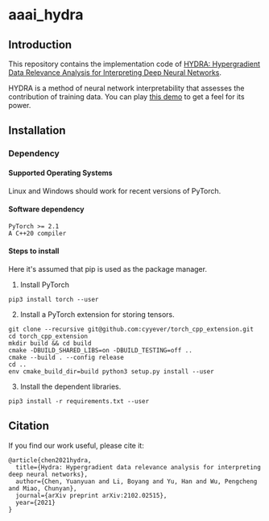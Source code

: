 # aaai_hydra

## Introduction

This repository contains the implementation code of
[HYDRA: Hypergradient Data Relevance Analysis for Interpreting Deep Neural Networks](https://arxiv.org/abs/2102.02515).

HYDRA is a method of neural network interpretability that assesses the contribution of training data. You can play [this demo](https://cyyever.github.io/aaai_hydra) to get a feel for its power.

## Installation

### Dependency

#### Supported Operating Systems

Linux and Windows should work for recent versions of PyTorch.

#### Software dependency

```
PyTorch >= 2.1
A C++20 compiler
```

#### Steps to install

Here it's assumed that pip is used as the package manager.

1. Install PyTorch

```
pip3 install torch --user
```

2. Install a PyTorch extension for storing tensors.

```
git clone --recursive git@github.com:cyyever/torch_cpp_extension.git
cd torch_cpp_extension
mkdir build && cd build
cmake -DBUILD_SHARED_LIBS=on -DBUILD_TESTING=off ..
cmake --build . --config release
cd ..
env cmake_build_dir=build python3 setup.py install --user
```

3. Install the dependent libraries.

```
pip3 install -r requirements.txt --user
```

## Citation

If you find our work useful, please cite it:

```
@article{chen2021hydra,
  title={Hydra: Hypergradient data relevance analysis for interpreting deep neural networks},
  author={Chen, Yuanyuan and Li, Boyang and Yu, Han and Wu, Pengcheng and Miao, Chunyan},
  journal={arXiv preprint arXiv:2102.02515},
  year={2021}
}
```
